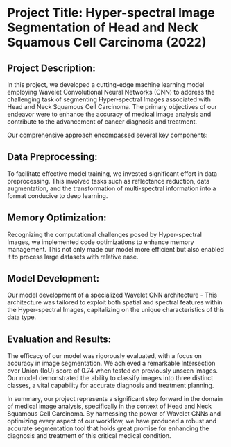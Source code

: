 # Project Title: Hyper-spectral Image Segmentation of Head and Neck Squamous Cell Carcinoma (2022)

## Project Description:
In this project, we developed a cutting-edge machine learning model employing Wavelet Convolutional Neural Networks (CNN) to address the challenging task of segmenting Hyper-spectral Images associated with Head and Neck Squamous Cell Carcinoma. The primary objectives of our endeavor were to enhance the accuracy of medical image analysis and contribute to the advancement of cancer diagnosis and treatment.

Our comprehensive approach encompassed several key components:

## Data Preprocessing: 
To facilitate effective model training, we invested significant effort in data preprocessing. This involved tasks such as reflectance reduction, data augmentation, and the transformation of multi-spectral information into a format conducive to deep learning.

## Memory Optimization: 
Recognizing the computational challenges posed by Hyper-spectral Images, we implemented code optimizations to enhance memory management. This not only made our model more efficient but also enabled it to process large datasets with relative ease.

## Model Development: 
Our model development of a specialized Wavelet CNN architecture - This architecture was tailored to exploit both spatial and spectral features within the Hyper-spectral Images, capitalizing on the unique characteristics of this data type.

## Evaluation and Results: 
The efficacy of our model was rigorously evaluated, with a focus on accuracy in image segmentation. We achieved a remarkable Intersection over Union (IoU) score of 0.74 when tested on previously unseen images. Our model demonstrated the ability to classify images into three distinct classes, a vital capability for accurate diagnosis and treatment planning.

In summary, our project represents a significant step forward in the domain of medical image analysis, specifically in the context of Head and Neck Squamous Cell Carcinoma. By harnessing the power of Wavelet CNNs and optimizing every aspect of our workflow, we have produced a robust and accurate segmentation tool that holds great promise for enhancing the diagnosis and treatment of this critical medical condition.
